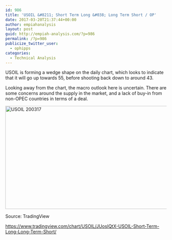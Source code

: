 ```yaml
---
id: 986
title: 'USOIL &#8211; Short Term Long &#038; Long Term Short / OP'
date: 2017-03-20T21:37:44+00:00
author: empiahanalysis
layout: post
guid: http://empiah-analysis.com/?p=986
permalink: /?p=986
publicize_twitter_user:
  - ophipps
categories:
  - Technical Analysis
---
```

USOIL is forming a wedge shape on the daily chart, which looks to indicate that it will go up towards 55, before shooting back down to around 43.

Looking away from the chart, the macro outlook here is uncertain. There are some concerns around the supply in the market, and a lack of buy-in from non-OPEC countries in terms of a deal.

[<img loading="lazy" class="alignnone size-full wp-image-991" src="https://empiahanalysis.files.wordpress.com/2017/03/usoil-200317.png?resize=640%2C321" alt="USOIL 200317" width="640" height="321" data-recalc-dims="1" />](https://www.tradingview.com/chart/USOIL/JUosIQtX-USOIL-Short-Term-Long-Long-Term-Short/)

Source: TradingView

<https://www.tradingview.com/chart/USOIL/JUosIQtX-USOIL-Short-Term-Long-Long-Term-Short/>